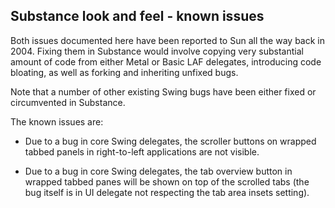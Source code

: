## Substance look and feel - known issues

Both issues documented here have been reported to Sun all the way back in 2004. Fixing them in Substance would involve copying very substantial amount of code from either Metal or Basic LAF delegates, introducing code bloating, as well as forking and inheriting unfixed bugs.

Note that a number of other existing Swing bugs have been either fixed or circumvented in Substance.

The known issues are:

* Due to a bug in core Swing delegates, the scroller buttons on wrapped tabbed panels in right-to-left applications are not visible.

* Due to a bug in core Swing delegates, the tab overview button in wrapped tabbed panes will be shown on top of the scrolled tabs (the bug itself is in UI delegate not respecting the tab area insets setting).
